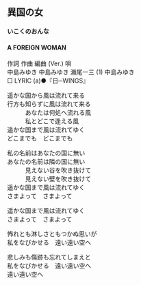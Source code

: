 ## 異国の女
#### いこくのおんな
#### A FOREIGN WOMAN

作詞  作曲  編曲 (Ver.)   唄    
中島みゆき   中島みゆき   瀬尾一三 (1)  中島みゆき    
□ LYRIC (a)●『日─WINGS』    
    
遥かな国から風は流れて来る    
行方も知らずに風は流れて来る    
　　　あなたは何処へ流れる風    
　　　私とどこで逢える風    
遥かな国まで風は流れてゆく    
どこまでも　どこまでも    
    
私の名前はあなたの国に無い    
あなたの名前は隣の国に無い    
　　　見えない谷を吹き抜けて    
　　　見えない壁を吹き抜けて    
遥かな国まで風は流れてゆく    
さまよって　さまよって    
    
遥かな国まで風は流れてゆく    
さまよって　さまよって    
    
怖れとも淋しさともつかぬ思いが    
私をなびかせる　遠い遠い空へ    
    
悲しみも傷跡も忘れてしまえと    
私をなびかせる　遠い遠い空へ    
遠い遠い空へ    